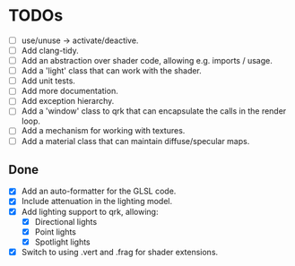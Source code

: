 # TODOs

- [ ] use/unuse -> activate/deactive.
- [ ] Add clang-tidy.
- [ ] Add an abstraction over shader code, allowing e.g. imports / usage.
- [ ] Add a 'light' class that can work with the shader.
- [ ] Add unit tests.
- [ ] Add more documentation.
- [ ] Add exception hierarchy.
- [ ] Add a 'window' class to qrk that can encapsulate the calls in the render loop.
- [ ] Add a mechanism for working with textures.
- [ ] Add a material class that can maintain diffuse/specular maps.

## Done
- [x] Add an auto-formatter for the GLSL code.
- [x] Include attenuation in the lighting model.
- [x] Add lighting support to qrk, allowing:
  - [x] Directional lights
  - [x] Point lights
  - [x] Spotlight lights
- [x] Switch to using .vert and .frag for shader extensions.
